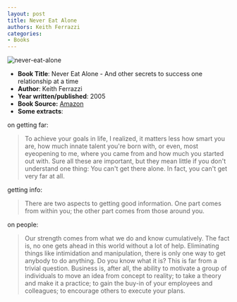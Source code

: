 ```yaml
---
layout: post
title: Never Eat Alone
authors: Keith Ferrazzi
categories:
- Books
---
```


![](/img/never-eat-alone2.jpg "never-eat-alone")

- **Book Title**: Never Eat Alone - And other secrets to success one relationship at a time
- **Author**: Keith Ferrazzi
- **Year written/published**: 2005
- **Book Source:** [Amazon](http://www.amazon.com/Never-Eat-Alone-Secrets-Relationship/dp/0385512058)
- **Some extracts**:

on getting far:

> To achieve your goals in life, I realized, it matters less how smart you are, how much innate talent you're born with, or even, most eyeopening to me, where you came from and how much you started out with. Sure all these are important, but they mean little if you don't understand one thing: You can't get there alone. In fact, you can't get very far at all.

getting info:

> There are two aspects to getting good information. One part comes from within you; the other part comes from those around you.

on people:

> Our strength comes from what we do and know cumulatively. The fact is, no one gets ahead in this world without a lot of help. Eliminating things like intimidation and manipulation, there is only one way to get anybody to do anything. Do you know what it is? This is far from a trivial question. Business is, after all, the ability to motivate a group of individuals to move an idea from concept to reality; to take a theory and make it a practice; to gain the buy-in of your employees and colleagues; to encourage others to execute your plans.

